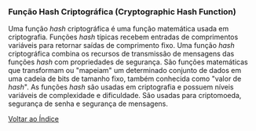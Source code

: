 ### Função Hash Criptográfica (Cryptographic Hash Function)

Uma função _hash_ criptográfica é uma função matemática usada em criptografia. Funções _hash_ típicas recebem entradas de comprimentos variáveis para retornar saídas de comprimento fixo. Uma função _hash_ criptográfica combina os recursos de transmissão de mensagens das funções _hash_ com propriedades de segurança. São funções matemáticas que transformam ou "mapeiam" um determinado conjunto de dados em uma cadeia de bits de tamanho fixo, também conhecida como "valor de _hash_". As funções _hash_ são usadas em criptografia e possuem níveis variáveis de complexidade e dificuldade. São usadas para criptomoeda, segurança de senha e segurança de mensagens.

[Voltar ao Índice](../)